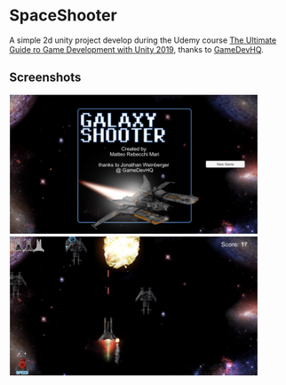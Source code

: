 # SpaceShooter
A simple 2d unity project develop during the Udemy course [The Ultimate Guide ro Game Development with Unity 2019](https://www.udemy.com/course/the-ultimate-guide-to-game-development-with-unity/), thanks to [GameDevHQ](https://gamedevhq.com/).

## Screenshots

<img src="github_assets/menu.png" height="250" style="background-color:white; padding:1px;">

<img src="github_assets/game.png" height="250" style="background-color:white; padding:1px;">

